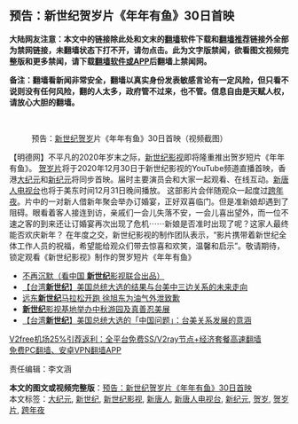  <h2>预告：新世纪贺岁片《年年有鱼》30日首映</h2> <p class="notice"><b>大陆网友注意：本文中的链接除此处和文末的<a href="https://github.com/bannedbook/fanqiang" >翻墙</a>软件下载和<a href="https://github.com/killgcd/justmysocks/blob/master/README.md">翻墙推荐</a>链接外全部为禁网链接，未翻墙状态下打不开，请勿点击。此为文字版禁闻，欲看图文视频完整版和更多禁闻，请下载<a href="https://github.com/bannedbook/fanqiang">翻墙软件或APP</a>后翻墙上禁闻网。</p><p>备注：翻墙看新闻非常安全，翻墙以真实身份发表敏感言论有一定风险，但只看不说则没有任何风险，翻的人太多，政府管不过来，也不管。信息自由是天赋人权，请放心大胆的翻墙。</b></p>  <div class="entry"> <br /> <figure><figcaption class="wp-caption-text">预告：<a href="https://www.bannedbook.org/bnews/tag/%e6%96%b0%e4%b8%96%e7%ba%aa/" class="st_tag internal_tag" rel="tag" title="标签 新世纪 下的日志">新世纪</a><a href="https://www.bannedbook.org/bnews/tag/%E8%B4%BA%E5%B2%81/" class="st_tag internal_tag" rel="tag" title="标签 贺岁 下的日志">贺岁</a>片《年年有鱼》30日首映（视频截图）</figcaption></figure> <p>【明德网】不平凡的2020年岁末之际，<a href="https://www.bannedbook.org/bnews/tag/%E6%96%B0%E4%B8%96%E7%BA%AA%E5%BD%B1%E8%A7%86/" class="st_tag internal_tag" rel="tag" title="标签 新世纪影视 下的日志">新世纪影视</a>即将隆重推出贺岁短片《年年有鱼》。 <a href="https://www.bannedbook.org/bnews/tag/%E8%B4%BA%E5%B2%81%E7%89%87/" class="st_tag internal_tag" rel="tag" title="标签 贺岁片 下的日志">贺岁片</a>将于2020年12月30日于新世纪影视的YouTube频道直播首映，香港<span class='wp_keywordlink_affiliate'><a href="http://www.epochtimes.com/" title="大纪元" target="_blank">大纪元</a></span>和<a href="https://www.bannedbook.org/bnews/tag/%e6%96%b0%e7%ba%aa%e5%85%83/" class="st_tag internal_tag" rel="tag" title="标签 新纪元 下的日志">新纪元</a>将同步首映。届时主要演员会和大家一起观看、在线互动。<span class='wp_keywordlink_affiliate'><a href="https://www.ntdtv.com/" title="新唐人电视台" target="_blank">新唐人电视台</a></span>也将于美东时间12月31日晚间播放。 这部影片会伴随观众一起度过<a href="https://www.bannedbook.org/bnews/tag/%E8%B7%A8%E5%B9%B4%E5%A4%9C/" class="st_tag internal_tag" rel="tag" title="标签 跨年夜 下的日志">跨年夜</a>。片中的一对新人借新年聚会举办订婚宴，正好双喜临门。但是准新娘却遇到了阻碍。眼看着客人接连到访，亲戚们一会儿失落不安，一会儿喜出望外，而一位不速之客的到来还让订婚宴再次出现了危机⋯⋯新娘是否准时出现了呢？这家人最终能否欢庆新年？ 在年度之交，新世纪影视的制作团队表示，“影片携带着新世纪全体工作人员的祝福，希望能给观众们带去惊喜和欢笑，温馨和启示”。敬请期待，锁定观看《新世纪影视》制作的贺岁短片《年年有鱼》</p> <p></p>  <ul class='op-related-articles' title='相关阅读'> <li><a href='https://www.bannedbook.org/bnews/bannedvideo/20201124/1436196.html' target='_blank'>不再沉默（看中国 <b>新世纪</b>影视联合出品）</a></li> <li><a href='https://www.bannedbook.org/bnews/taiwannews/20201118/1433152.html' target='_blank'>【台湾<b>新世纪</b>】美国总统大选的结果与台美中三边关系的未来走向</a></li> <li><a href='https://www.bannedbook.org/bnews/taiwannews/20201025/1419816.html' target='_blank'>远东<b>新世纪</b>马拉松开跑 徐旭东为油气外泄致歉</a></li> <li><a href='https://www.bannedbook.org/bnews/bannedvideo/20200930/1405428.html' target='_blank'><b>新世纪</b>影视基地举办中秋游园及真善忍美展</a></li> <li><a href='https://www.bannedbook.org/bnews/taiwannews/20200918/1398706.html' target='_blank'>【台湾<b>新世纪</b>】美国总统大选的「中国问题」：台美关系发展的意涵</a></li> </ul> <p class="texttj"> <a href="https://github.com/bannedbook/fanqiang/wiki/V2ray%E6%9C%BA%E5%9C%BA" target="_blank">V2free机场25%引荐返利：全平台免费SS/V2ray节点+经济套餐高速翻墙</a><br/> <a href="https://github.com/bannedbook/fanqiang/wiki/%E7%A6%81%E9%97%BB%E7%BD%91%E5%AE%89%E5%8D%93%E7%BF%BB%E5%A2%99%E6%96%B0%E9%97%BBAPP" target="_blank">免费PC翻墙、安卓VPN翻墙APP</a></p><p>责任编辑：李文涵</p><a name='sharetosocial'></a>       <div><b>本文的图文或视频完整版</b>：<a href='https://www.bannedbook.org/bnews/comments/20201229/1456704.html'>预告：新世纪贺岁片《年年有鱼》30日首映</a></div>  </div><!--END ENTRY--> <div class="postfooter"> <div>本文标签：<a href="https://www.bannedbook.org/bnews/tag/%e5%a4%a7%e7%ba%aa%e5%85%83/" rel="tag">大纪元</a>, <a href="https://www.bannedbook.org/bnews/tag/%e6%96%b0%e4%b8%96%e7%ba%aa/" rel="tag">新世纪</a>, <a href="https://www.bannedbook.org/bnews/tag/%E6%96%B0%E4%B8%96%E7%BA%AA%E5%BD%B1%E8%A7%86/" rel="tag">新世纪影视</a>, <a href="https://www.bannedbook.org/bnews/tag/%e6%96%b0%e5%94%90%e4%ba%ba/" rel="tag">新唐人</a>, <a href="https://www.bannedbook.org/bnews/tag/%e6%96%b0%e5%94%90%e4%ba%ba%e7%94%b5%e8%a7%86%e5%8f%b0/" rel="tag">新唐人电视台</a>, <a href="https://www.bannedbook.org/bnews/tag/%e6%96%b0%e7%ba%aa%e5%85%83/" rel="tag">新纪元</a>, <a href="https://www.bannedbook.org/bnews/tag/%E8%B4%BA%E5%B2%81/" rel="tag">贺岁</a>, <a href="https://www.bannedbook.org/bnews/tag/%E8%B4%BA%E5%B2%81%E7%89%87/" rel="tag">贺岁片</a>, <a href="https://www.bannedbook.org/bnews/tag/%E8%B7%A8%E5%B9%B4%E5%A4%9C/" rel="tag">跨年夜</a></div>  </div><!--END POSTFOOTER--> 